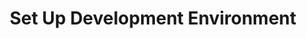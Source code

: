 ---
title: "Set Up Development Environment"
description: "This video guides you through with a follow along tutorial on setting up your own development environment so that you can set up the Algorand Sandbox on your own for smart contract development."
type: "tutorial"
category: "Algorand Pyteal Course,Smart Contract,PyTeal"
difficulty: "Basic"
summary: "Video guide on setting up development environment to start developing on smart contracts"
file_path: ""
image: "https://assets-global.website-files.com/5e39e095596498a8b9624af1/5ffca6e3e0d8ad9231cc2af6_Portfolio-course---final.png"
link: "https://www.youtube.com/watch?v=V3d3VTlgMo8&list=PLpAdAjL5F75CNnmGbz9Dm_k-z5I6Sv9_x&index=1"
status: "open"
---